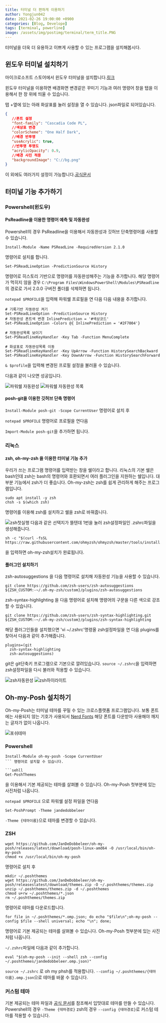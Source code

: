 ```yaml
---
title: 터미널 더 편하게 이용하기
author: Yongjun042
date: 2021-02-26 19:00:00 +0900
categories: [Blog, Develope]
tags: [terminal, powerline]
image: /assets/img/postimg/terminal/term_title.PNG
---
```


터미널을 더욱 더 유용하고 이쁘게 사용할 수 있는 프로그램을 설치해봅시다.

## 윈도우 터미널 설치하기

마이크로소프트 스토어에서 윈도우 터미널을 설치합니다.[링크](https://www.microsoft.com/ko-kr/p/windows-terminal/9n0dx20hk701?activetab=pivot:overviewtab "링크")

윈도우 터미널을 이용하면 배경화면 변경같은 꾸미기 기능과 여러 명령어 창을 탭을 이용해서 한 창 위에 띄울 수 있습니다.

탭 +옆에 있는 아래 화살표를 눌러 설정을 열 수 있습니다. json파일로 되어있습니다.

 ``` json
{
    //폰트 설정
    "font-family": "Cascadia Code PL",
    //색상표 변경
    "colorScheme": "One Half Dark",
    //배경 반투명
    "useAcrylic": true,
    //반투명 투명도
    "acrylicOpacity": 0.9,
    //배경 사진 적용
    "backgroundImage": "C://bg.png"
}
 ``` 

이 외에도 여러가지 설정이 가능합니다.[공식문서](https://docs.microsoft.com/ko-kr/windows/terminal/customize-settings/profile-general "공식문서")


## 터미널 기능 추가하기

### Powershell(윈도우)

#### PsReadline을 이용한 명령어 예측 및 자동완성

Powershell의 경우 PsReadline을 이용해서 자동완성과 깃허브 단축명령어를 사용할 수 있습니다.

```shell
Install-Module -Name PSReadLine -RequiredVersion 2.1.0
```

명령어로 설치를 합니다.

```shell
Set-PSReadLineOption -PredictionSource History
```

명령어로 히스토리 기반으로 명령어를 자동완성해주는 기능을 추가합니다. 해당 명령어가 먹히지 않을 경우 `C:\Program Files\WindowsPowerShell\Modules\PSReadline`의 경로로 가서 2.0.0 구버전 폴더를 삭제하면 됩니다.

`notepad $PROFILE`을 입력해 파워쉘 프로필을 연 다음 다음 내용을 추가합니다.

```shell
# 기록기반 자동완성 켜기
Set-PSReadLineOption -PredictionSource History
# 자동완성 폰트색 변경 InlinePrediction = '#색상코드'
Set-PSReadLineOption -Colors @{ InlinePrediction = '#2F7004'}

# 자동완성목록 보이기
Set-PSReadlineKeyHandler -Key Tab -Function MenuComplete

# 화살표로 자동완성목록 이동
Set-PSReadlineKeyHandler -Key UpArrow -Function HistorySearchBackward
Set-PSReadlineKeyHandler -Key DownArrow -Function HistorySearchForward
```

`& $profile`을 입력해 변경된 프로필 설정을 불러올 수 있습니다.

다음과 같이 나오면 성공입니다.

![파워쉘 자동완성](/assets/img/postimg/terminal/ps_autocomplete.PNG "파워쉘 자동완성")
![파워쉘 자동완성 목록](/assets/img/postimg/terminal/ps_suggest.PNG "파워쉘 자동완성 목록")

#### posh-git을 이용한 깃허브 단축 명령어

`Install-Module posh-git -Scope CurrentUser` 명령어로 설치 후

`notepad $PROFILE` 명령어로 프로필을 연다음

`Import-Module posh-git`을 추가하면 됩니다.

### 리눅스

#### zsh, oh-my-zsh 을 이용한 터미널 기능 추가

우리가 쓰는 프로그램 명령어를 입력받는 창을 쉘이라고 합니다.
리눅스의 기본 쉘은 bash인데 zsh는 bash의 명령어와 호환되면서 여러 플러그인을 지원하는 쉘입니다. 대부분 기능에서 zsh가 더 좋습니다. Oh-my-zsh는 zsh를 쉽게 관리하게 해주는 프로그램입니다.

```shell
sudo apt install -y zsh
chsh -s $(which zsh)
```

명령어를 이용해 zsh를 설치하고 쉘을 zsh로 바꿔줍니다.

![zsh첫실행](/assets/img/postimg/terminal/zsh_first.PNG "zsh첫실행")
다음과 같은 선택지가 뜰텐데 1번을 눌러 zsh설정파일인 .zshrc파일을 생성해줍니다.

```sehll
sh -c "$(curl -fsSL https://raw.githubusercontent.com/ohmyzsh/ohmyzsh/master/tools/install.sh)"
```

을 입력하면 oh-my-zsh설치가 완료됩니다.

#### 플러그인 설치하기

zsh-autosuggestions 을 다음 명령어로 설치해 자동완성 기능을 사용할 수 있습니다.

```shell
git clone https://github.com/zsh-users/zsh-autosuggestions ${ZSH_CUSTOM:-~/.oh-my-zsh/custom}/plugins/zsh-autosuggestions
```

zsh-syntax-highlighting 을 다음 명령어로 설치해 명령어의 구문을 다른 색으로 강조할 수 있습니다.

```shell
git clone https://github.com/zsh-users/zsh-syntax-highlighting.git ${ZSH_CUSTOM:-~/.oh-my-zsh/custom}/plugins/zsh-syntax-highlighting
```

해당 플러그인들을 설치했으면 'vi ~/.zshrc'명령올 zsh설정파일을 연 다음 plugins를 찾아서 다음과 같이 추가해줍니다.

```shell
plugins=(git
  zsh-syntax-highlighting
  zsh-autosuggestions)
```

git은 git단축키 프로그램으로 기본으로 깔려있습니다.
`source ~/.zshrc`을 입력하면 zsh설정파일을 다시 불러와 적용할 수 있습니다.

![zsh자동완성](/assets/img/postimg/terminal/zsh_auto.PNG "zsh자동완성")
![zsh하이라이트](/assets/img/postimg/terminal/zsh_highlight.PNG "zsh하이라이트")

## Oh-my-Posh 설치하기

Oh-my-Posh는 터미널 테마를 꾸밀 수 있는 크로스플랫폼 프로그램입니다.
보통 폰트에는 사용되지 않는 기호가 사용되서 [Nerd Fonts](https://www.nerdfonts.com/ "Nerd Fonts") 해당 폰트를 다운받아 사용해야 깨지는 글자가 없이 나옵니다.

![포쉬테마](/assets/img/postimg/terminal/Posh_theme.PNG "포쉬테마")

### Powershell

```sehll
Install-Module oh-my-posh -Scope CurrentUser
``` 명령어로 설치할 수 있습니다.

```sehll
Get-PoshThemes
````

을 이용해서 기본 제공되는 테마를 살펴볼 수 있습니다. Oh-my-Posh 첫부분에 있는 사진처럼 나옵니다.

`notepad $PROFILE` 으로 파워쉘 설정 파일을 연다음

```shell
Set-PoshPrompt -Theme jandedobbeleer
```

`-Theme {테마이름}`으로 테마를 변경할 수 있습니다.

### ZSH

```console
wget https://github.com/JanDeDobbeleer/oh-my-posh/releases/latest/download/posh-linux-amd64 -O /usr/local/bin/oh-my-posh
chmod +x /usr/local/bin/oh-my-posh
```

명령어로 설치 후

```console
mkdir ~/.poshthemes
wget https://github.com/JanDeDobbeleer/oh-my-posh/releaseslatest/download/themes.zip -O ~/.poshthemes/themes.zip
unzip ~/.poshthemes/themes.zip -d ~/.poshthemes
chmod u+rw ~/.poshthemes/*.json
rm ~/.poshthemes/themes.zip
```

명령어로 테마를 다운로드합니다.

```console
for file in ~/.poshthemes/*.omp.json; do echo "$file\n";oh-my-posh --config $file --shell universal; echo "\n"; done;
```

명령어로 기본 제공되는 테마를 살펴볼 수 있습니다. Oh-my-Posh 첫부분에 있는 사진처럼 나옵니다.

`~/.zshrc`파일에 다음과 같이 추가합니다.

```shell
eval "$(oh-my-posh --init --shell zsh --config ~/.poshthemes/jandedobbeleer.omp.json)"
```

`source ~/.zshrc`
로 oh my phsh를 적용합니다.
`--config ~/.poshthemes/{테마 이름}.omp.json`으로 테마를 바꿀 수 있습니다.

### 커스텀 테마

기본 제공되는 테마 파일과 [공식 문서](https://ohmyposh.dev/docs/ "공식 문서")를 참조해서 입맛대로 테마를 만들 수 있습니다.
Powershell의 경우 `-Theme {테마경로}` zsh의 경우 `--config {테마경로}`로 커스텀 테마를 적용할 수 있습니다.
